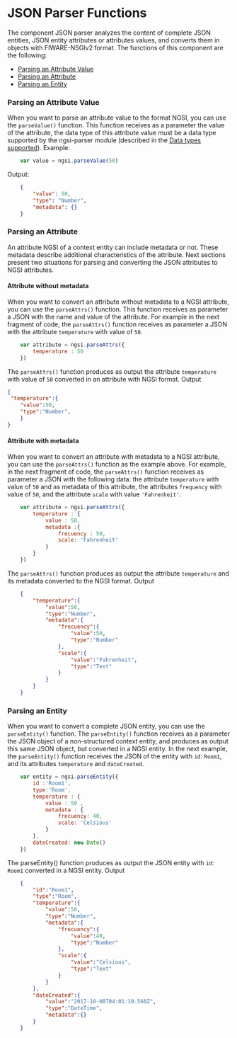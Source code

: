 # JSON Parser Functions
The component JSON parser analyzes the content of complete JSON entities, JSON entity attributes or attributes values, and converts them in objects with FIWARE-NSGIv2 format. The functions of this component are the following:

* [Parsing an Attribute Value](#parsing-an-attribute-value)
* [Parsing an Attribute](#parsing-an-attribute)
* [Parsing an Entity](#parsing-an-entity)

### Parsing an Attribute Value
When you want to parse an attribute value to the format NGSI, you can use the `parseValue()`
function. This function receives as a parameter the value of the attribute, the data type of this attribute value must be a data type supported by the ngsi-parser module (described in the [Data types supported](../index.md#data-types-supported)).
Example:
```js
	var value = ngsi.parseValue(50)
```
Output:
```json
	{
		"value": 50,
		"type": "Number",
		"metadata": {}
	}
```
### Parsing an Attribute
An attribute NGSI of a context entity can include metadata or not. These metadata describe additional characteristics of the attribute. Next sections present two situations for parsing and converting the JSON attributes to NGSI attributes.

#### Attribute without metadata 
When you want to convert an attribute without metadata to a NGSI attribute, you can use the `parseAttrs()` function. This function receives as parameter a JSON with the name and value of the attribute. For example in the next fragment of code, the `parseAttrs()` function receives as parameter a JSON with the attribute `temperature` with value of `50`.
``` js
    var attribute = ngsi.parseAttrs({
        temperature : 50
    })
```
The `parseAttrs()` function produces as output the attribute `temperature` with value of `50` converted in an attribute with NGSI format.
Output
``` json
{     
 "temperature":{
    "value":50,
    "type":"Number",
    }
}
```
#### Attribute with metadata 
When you want to convert an attribute with metadata to a NGSI attribute, you can use the `parseAttrs()` function as the example above. For example, in the next fragment of code, the `parseAttrs()` function receives as parameter a JSON with the following data: the attribute `temperature` with value of `50` and as metadata of this attribute, the attributes `frequency` with value of `50`, and the attribute `scale` with value `'Fahrenheit'`.
```js
	var attribute = ngsi.parseAttrs({
		temperature : {
			value : 50,
			metadata :{
				frecuency : 50,
				scale: 'Fahrenheit'
			}
		}
	})
```
The `parseAttrs()` function produces as output the attribute `temperature` and its metadata converted to the NGSI format. 
Output
```json
	{
		"temperature":{
			"value":50,
			"type":"Number",
			"metadata":{
				"frecuency":{
					"value":50,
					"type":"Number"
				},
				"scale":{
					"value":"Fahrenheit",
					"type":"Text"
				}
			}
		}
	}

```
### Parsing an Entity
When you want to convert a complete JSON entity, you can use the `parseEntity()` function. The `parseEntity()` function receives as a parameter the JSON object of a non-structured context entity, and produces as output this same JSON object, but converted in a NGSI entity. In the next example, the `parseEntity()` function receives the JSON of the entity with `id`: `Room1`, and its attributes `temperature` and `dateCreated`. 
```js
	var entity = ngsi.parseEntity({
		id :'Room1',
		type:'Room',
		temperature : {
			value : 50 ,
			metadata : {
				frecuency: 40,
				scale: 'Celsious'
			}
		},
		dateCreated: new Date()
	})
```
The parseEntity() function produces as output the JSON entity with `id`: `Room1` converted in a NGSI entity.
Output
```json
	{
		"id":"Room1",
		"type":"Room",
		"temperature":{
			"value":50,
			"type":"Number",
			"metadata":{
				"frecuency":{
					"value":40,
					"type":"Number"
				},
				"scale":{
					"value":"Celsious",
					"type":"Text"
				}
			}
		},
		"dateCreated":{
			"value":"2017-10-08T04:01:19.560Z",
			"type":"DateTime",
			"metadata":{}
		}
	}

```


